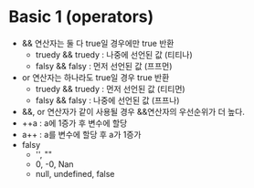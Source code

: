 
# Basic 1 (operators)

* && 연산자는 둘 다 true일 경우에만 true 반환 
  * truedy && truedy : 나중에 선언된 값 (티티나)
  * falsy && falsy : 먼저 선언된 값 (프프먼)
* or 연산자는 하나라도 true일 경우 true 반환 
  * truedy && truedy : 먼저 선언된 값 (티티먼)
  * falsy && falsy : 나중에 선언된 값 (프프나)
* &&, or 연산자가 같이 사용될 경우 &&연산자의 우선순위가 더 높다.
* ++a : a에 1증가 후 변수에 할당
* a++ : a를 변수에 할당 후 a가 1증가
* falsy
  * '', ""
  * 0, -0, Nan
  * null, undefined, false

